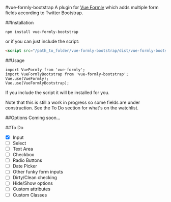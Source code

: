 #vue-formly-bootstrap
A plugin for [Vue Formly](https://github.com/matt-sanders/vue-formly) which adds multiple form fields according to Twitter Bootstrap.

##Installation
```
npm install vue-formly-bootstrap
```
or if you can just include the script:
```html
<script src="/path_to_folder/vue-formly-bootstrap/dist/vue-formly-bootstrap.js"></script>
```

##Usage
```
import VueFormly from 'vue-formly';
import VueFormlyBootstrap from 'vue-formly-bootstrap';
Vue.use(VueFormly);
Vue.use(VueFormlyBootstrap);
```
If you include the script it will be installed for you.

Note that this is still a work in progress so some fields are under construction. See the To Do section for what's on the watchlist.

##Options
Coming soon...

##To Do
* [x] Input
* [ ] Select
* [ ] Text Area
* [ ] Checkbox
* [ ] Radio Buttons
* [ ] Date Picker
* [ ] Other funky form inputs
* [ ] Dirty/Clean checking
* [ ] Hide/Show options
* [ ] Custom attributes
* [ ] Custom Classes